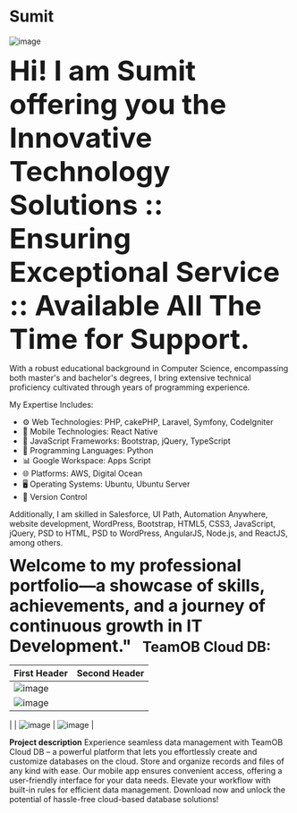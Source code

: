 # Sumit
![image](https://github.com/srsinfosystems/Sumit/assets/7068992/48465226-d722-469c-b04f-6670e288e510)

<b style="font-size:50px;">Hi!  I am Sumit offering you the Innovative Technology Solutions :: Ensuring Exceptional Service :: Available All The Time for Support.</b>

With a robust educational background in Computer Science, encompassing both master's and bachelor's degrees, I bring extensive technical proficiency cultivated through years of programming experience.

My Expertise Includes:

- ⚙️ Web Technologies: PHP, cakePHP, Laravel, Symfony, CodeIgniter
- 📱  Mobile Technologies: React Native
- 📜 JavaScript Frameworks: Bootstrap, jQuery, TypeScript
- 🐍 Programming Languages: Python
- 📊 Google Workspace: Apps Script
- 🌐 Platforms: AWS, Digital Ocean
- 🖥️ Operating Systems: Ubuntu, Ubuntu Server
- 🔄 Version Control

Additionally, I am skilled in Salesforce, UI Path, Automation Anywhere, website development, WordPress, Bootstrap, HTML5, CSS3, JavaScript, jQuery, PSD to HTML, PSD to WordPress, AngularJS, Node.js, and ReactJS, among others.

<b style="font-size:30px;">Welcome to my professional portfolio—a showcase of skills, achievements, and a journey of continuous growth in IT Development."</b>
&nbsp;
&nbsp;
<strong style="font-size:25px;">TeamOB Cloud DB: </strong>

| First Header  | Second Header |
| ------------- | ------------- |
| ![image](https://github.com/srsinfosystems/Sumit/assets/7068992/c5025184-c2ea-4d62-91d3-d92db116e1be)
 | ![image](https://github.com/srsinfosystems/Sumit/assets/7068992/8c828a54-f7f6-475c-9879-e340b0424c5f)

  |
| ![image](https://github.com/srsinfosystems/Sumit/assets/7068992/d50e7752-1256-483e-b975-c36bd4f6902d)  | ![image](https://github.com/srsinfosystems/Sumit/assets/7068992/609bb0b9-d6ce-40bb-bd51-f1836c0ac9c4)
  |

<b>Project description</b>
Experience seamless data management with TeamOB Cloud DB – a powerful platform that lets you effortlessly create and customize databases on the cloud. Store and organize records and files of any kind with ease. Our mobile app ensures convenient access, offering a user-friendly interface for your data needs. Elevate your workflow with built-in rules for efficient data management. Download now and unlock the potential of hassle-free cloud-based database solutions! 

